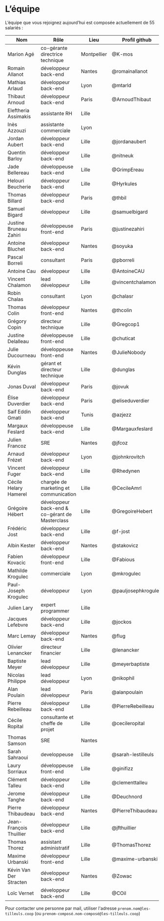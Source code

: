 # L’équipe

L’équipe que vous rejoignez aujourd’hui est composée actuellement de 55 salariés :

| Nom                     | Rôle                                            | Lieu        | Profil github       |
| ----------------------- | ----------------------------------------------- | ----------- | ------------------- |
| Marion Agé              | co-gérante directrice technique                 | Montpellier | @K-mos              |
| Romain Allanot          | développeur back-end                            | Nantes      | @romainallanot      |
| Mathias Arlaud          | développeur back-end                            | Lyon        | @mtarld             |
| Thibaut Arnoud          | développeur back-end                            | Paris       | @ArnoudThibaut      |
| Eleftheria Assimakis    | assistante RH                                   | Lille       |                     |
| Inès Azzouzi            | assistante commerciale                          | Lyon        |                     |
| Jordan Aubert           | développeur back-end                            | Lille       | @jordanaubert       |
| Quentin Barloy          | développeur back-end                            | Lille       | @nitneuk            |
| Jade Bellereau          | développeuse back-end                           | Lille       | @GrimpEreau         |
| Helouri Beucherie       | développeur back-end                            | Lille       | @Hyrkules           |
| Thomas Billard          | développeur back-end                            | Paris       | @thbil              |
| Samuel Bigard           | développeur                                     | Lille       | @samuelbigard       |
| Justine Bruneau Zahiri  | développeuse front-end                          | Paris       | @justinezahiri      |
| Antoine Bluchet         | développeur back-end                            | Nantes      | @soyuka             |
| Pascal Borreli          | consultant                                      | Paris       | @pborreli           |
| Antoine Cau             | développeur                                     | Lille       | @AntoineCAU         |
| Vincent Chalamon        | lead développeur                                | Lille       | @vincentchalamon    |
| Robin Chalas            | consultant                                      | Lyon        | @chalasr            |
| Thomas Colin            | développeur front-end                           | Nantes      | @thcolin            |
| Grégory Copin           | directeur technique                             | Lille       | @Gregcop1           |
| Justine Delalleau       | développeuse front-end                          | Lille       | @chuticat           |
| Julie Ducourneau        | développeuse front-end                          | Nantes      | @JulieNobody        |
| Kévin Dunglas           | gérant et directeur technique                   | Lille       | @dunglas            |
| Jonas Duval             | développeur back-end                            | Paris       | @jovuk              |
| Élise Duverdier         | développeur back-end                            | Paris       | @eliseduverdier     |
| Saif Eddin Gmati        | développeur back-end                            | Tunis       | @azjezz             |
| Margaux Feslard         | développeuse back-end                           | Lille       | @Margauxfeslard     |
| Julien Francoz          | SRE                                             | Nantes      | @jfcoz              |
| Arnaud Frézet           | développeur back-end                            | Lyon        | @johnkrovitch       |
| Vincent Fuger           | développeur back-end                            | Lille       | @Rhedynen           |
| Cécile Helary Hamerel   | chargée de marketing et communication           | Lille       | @CecileAmrl         |
| Grégoire Hébert         | développeur back-end & co-gérant de Masterclass | Lille       | @GregoireHebert     |
| Frédéric Jost           | développeur back-end                            | Lille       | @f-jost             |
| Albin Kester            | développeur back-end                            | Nantes      | @stakovicz          |
| Fabien Kovacic          | développeur front-end                           | Lille       | @Fabious            |
| Mathilde Krogulec       | commerciale                                     | Lyon        | @mkrogulec          |
| Paul-Joseph Krogulec    | développeur                                     | Lyon        | @pauljosephkrogulec |
| Julien Lary             | expert programmer                               | Lille       |                     |
| Jacques Lefebvre        | développeur back-end                            | Lille       | @jockos             |
| Marc Lemay              | développeur back-end                            | Nantes      | @flug               |
| Olivier Lenancker       | directeur financier                             | Lille       | @lenancker          |
| Baptiste Meyer          | lead développeur                                | Lille       | @meyerbaptiste      |
| Nicolas Philippe        | lead développeur                                | Lyon        | @nikophil           |
| Alan Poulain            | lead développeur                                | Paris       | @alanpoulain        |
| Pierre Rebeilleau       | développeur back-end                            | Lille       | @PierreRebeilleau   |
| Cécile Ropital          | consultante et cheffe de projet                 | Lille       | @cecileropital      |
| Thomas Samson           | SRE                                             | Nantes      |                     |
| Sarah Sahraoui          | developpeuse                                    | Lille       | @sarah-lestilleuls  |
| Laury Sorriaux          | développeuse front-end                          | Lille       | @ginifizz           |
| Clément Talleu          | développeur back-end                            | Lille       | @clementtalleu      |
| Jerome Tanghe           | développeur back-end                            | Lille       | @Deuchnord          |
| Pierre Thibaudeau       | développeur back-end                            | Nantes      | @PierreThibaudeau   |
| Jean-François Thuillier | développeur back-end                            | Lille       | @jfthuillier        |
| Thomas Thorez           | assistant administratif                         | Lille       | @ThomasThorez       |
| Maxime Urbanski         | développeur front-end                           | Lille       | @maxime-urbanski    |
| Kévin Van Der Stracten  | développeur back-end                            | Nantes      | @Zowac              |
| Loïc Vernet             | développeur back-end                            | Lille       | @COil               |

Pour contacter une personne par mail, utiliser l'adresse `prenom.nom@les-tilleuls.coop` (ou `prenom-composé.nom-composé@les-tilleuls.coop`)
